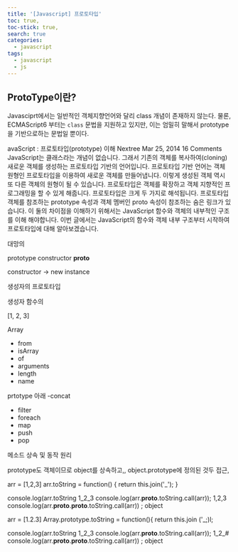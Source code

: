 ```yaml
---
title: '[Javascript] 프로토타입'
toc: true,
toc-stick: true,
search: true
categories:
  - javascript
tags:
  - javascript
  - js
---
```


## ProtoType이란?  
Javasciprt에서는 일반적인 객체지향언어와 달리 class 개념이 존재하지 않는다. 
물론, ECMAScript6 부터는 ```class``` 문법을 지원하고 있지만, 이는 엄밀히 말해서 prototype을 기반으로하는 문법일 뿐이다.




avaScript : 프로토타입(prototype) 이해
 Nextree  Mar 25, 2014  16 Comments
JavaScript는 클래스라는 개념이 없습니다. 그래서 기존의 객체를 복사하여(cloning) 새로운 객체를 생성하는 프로토타입 기반의 언어입니다. 프로토타입 기반 언어는 객체 원형인 프로토타입을 이용하여 새로운 객체를 만들어냅니다. 이렇게 생성된 객체 역시 또 다른 객체의 원형이 될 수 있습니다. 프로토타입은 객체를 확장하고 객체 지향적인 프로그래밍을 할 수 있게 해줍니다. 프로토타입은 크게 두 가지로 해석됩니다. 프로토타입 객체를 참조하는 prototype 속성과 객체 멤버인 proto 속성이 참조하는 숨은 링크가 있습니다. 이 둘의 차이점을 이해하기 위해서는 JavaScript 함수와 객체의 내부적인 구조를 이해 해야합니다. 이번 글에서는 JavaScript의 함수와 객체 내부 구조부터 시작하여 프로토타입에 대해 알아보겠습니다.







대망의 

prototype
constructor
__proto__

constructor -> new instance

생성자의 프로토타입 

생성자 함수의

[1, 2, 3]

Array
- from
- isArray
- of
- arguments
- length
- name

prtotype 아래
-concat
- filter
- foreach
- map
- push
- pop 


메소드 상속 및 동작 원리

prototype도 객체이므로 object를 상속하고,, object.prototype에 정의된 것두 접근,

arr = [1,2,3]
arr.toString = function() {
	return this.join('_');
}

console.log(arr.toString 1_2_3
console.log(arr.__proto__.toString.call(arr)); 1,2,3
console.log(arr.__proto__.__proto__.toString.call(arr)) ; object


arr = [1.2.3]
Array.prototype.toString = function(){
	return this.join ('_;)l;

console.log(arr.toString 1_2_3
console.log(arr.__proto__.toString.call(arr)); 1_2_#
console.log(arr.__proto__.__proto__.toString.call(arr)) ; object